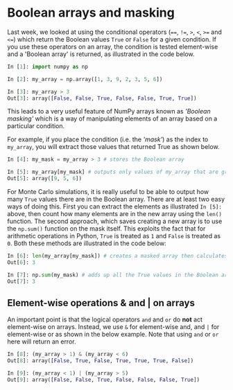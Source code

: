 # Boolean arrays and masking

Last week, we looked at using the conditional operators (`==`, `!=`, `>`, `<`, `>=` and `<=`) which return the Boolean values `True` or `False` for a given condition. If you use these operators on an array, the condition is tested element-wise and a 'Boolean array' is returned, as illustrated in the code below.

``` python
In [1]: import numpy as np

In [2]: my_array = np.array([1, 3, 9, 2, 3, 5, 6])

In [3]: my_array > 3
Out[3]: array([False, False, True, False, False, True, True])
```

This leads to a very useful feature of NumPy arrays known as *'Boolean masking'* which is a way of manipulating  elements of an array based on a particular condition.

For example, if you place the condition (i.e. the *'mask'*) as the index to `my_array`, you will extract those values that returned True as shown below.

``` python
In [4]: my_mask = my_array > 3 # stores the Boolean array

In [5]: my_array[my_mask] # outputs only values of my_array that are greater than 3
Out[5]: array([9, 5, 6])
```

For Monte Carlo simulations, it is really useful to be able to output how many `True` values there are in the Boolean array.  There are at least two easy ways of doing this.  First you can extract the elements as illustrated `In [5]:` above, then count how many elements are in the new array using the `len()` function.  The second approach, which saves creating a new array is to use the `np.sum()` function on the mask itself.  This exploits the fact that for arithmetic operations in Python, `True` is treated as `1` and `False` is treated as `0`.  Both these methods are illustrated in the code below:

``` python
In [6]: len(my_array[my_mask]) # creates a masked array then calculates its length
Out[6]: 3

In [7]: np.sum(my_mask) # adds up all the True values in the Boolean array
Out[7]: 3
```

## Element-wise operations & and | on arrays

An important point is that the logical operators `and` and `or` do **not** act element-wise on arrays. Instead, we use `&` for element-wise and, and `|` for element-wise or as shown in the below example. Note that using `and` or `or` here will return an error.

``` python
In [8]: (my_array > 1) & (my_array < 6)
Out[8]: array([False, True, False, True, True, True, False])

In [9]: (my_array < 1) | (my_array > 5)
Out[9]: array([False, False, True, False, False, False, True])
```
